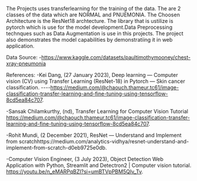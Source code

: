 The Projects uses transferlearning for the training of the data. The are 2 classes of the data which are NORMAL and PNUEMONIA. The Choosen Architecture is the ResNet18 archtecture. The library that is ustilize is pytorch which is use for the model development.Data Preprocessing technques such as Data Augmentation is use in this projects.  The project also demonstrates the model capabilities by demonstratiing it in web application.

Data Source: 
-https://www.kaggle.com/datasets/paultimothymooney/chest-xray-pneumonia

References:
-Kei Dang, (27 January 2023), Deep learning — Computer vision (CV) using Transfer Learning (ResNet-18) in Pytorch — Skin cancer classification. ----https://medium.com/@chaouch.thameur.tc61/image-classification-transfer-learning-and-fine-tuning-using-tensorflow-8cd5ea84c707.

-Sansak Chilamkurthy, (nd), Transfer Learning for Computer Vision Tutorial https://medium.com/@chaouch.thameur.tc61/image-classification-transfer-learning-and-fine-tuning-using-tensorflow-8cd5ea84c707.

-Rohit Mundi, (2 December 2021), ResNet — Understand and Implement from scratchhttps://medium.com/analytics-vidhya/resnet-understand-and-implement-from-scratch-d0eb9725e0db.

-Computer Vision Engineer, (3 July 2023), Object Detection Web Application with Python, Streamlit and Detectron2 | Computer vision tutorial. https://youtu.be/n_eMARPqBZI?si=umBTVpPBM5QIv_Tv.
